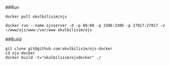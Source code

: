 ##Run

```docker pull okulbilisim/ojs```

```docker run --name ojsserver -d -p 80:80 -p 3306:3306 -p 27017:27017 -v ~/www/ojs/www:/var/www okulbilisim/ojs```

##Build

  	git clone git@github.com:okulbilisim/ojs-docker
	cd ojs-docker
	docker build -t="okulbilisim/ojsdocker" ./

